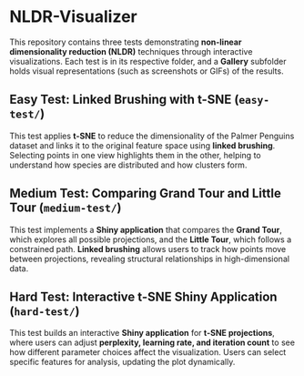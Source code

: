 # NLDR-Visualizer  

This repository contains three tests demonstrating **non-linear dimensionality reduction (NLDR)** techniques through interactive visualizations. Each test is in its respective folder, and a **Gallery** subfolder holds visual representations (such as screenshots or GIFs) of the results.  

## Easy Test: Linked Brushing with t-SNE (`easy-test/`)  

This test applies **t-SNE** to reduce the dimensionality of the Palmer Penguins dataset and links it to the original feature space using **linked brushing**. Selecting points in one view highlights them in the other, helping to understand how species are distributed and how clusters form.  

## Medium Test: Comparing Grand Tour and Little Tour (`medium-test/`)  

This test implements a **Shiny application** that compares the **Grand Tour**, which explores all possible projections, and the **Little Tour**, which follows a constrained path. **Linked brushing** allows users to track how points move between projections, revealing structural relationships in high-dimensional data.  

## Hard Test: Interactive t-SNE Shiny Application (`hard-test/`)  

This test builds an interactive **Shiny application** for **t-SNE projections**, where users can adjust **perplexity, learning rate, and iteration count** to see how different parameter choices affect the visualization. Users can select specific features for analysis, updating the plot dynamically.  
